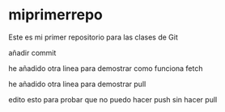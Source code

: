 # miprimerrepo
Este es mi primer repositorio para las clases de Git

añadir commit

he añadido otra linea para demostrar como funciona fetch

he añadido otra linea para demostrar pull

edito esto para probar que no puedo hacer push sin hacer pull
